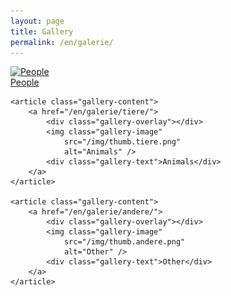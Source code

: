 ```yaml
---
layout: page
title: Gallery
permalink: /en/galerie/
---
```


<section class="gallery-wrapper">
    <article class="gallery-content">
        <a href="/en/galerie/menschen/">
            <div class="gallery-overlay"></div>
            <img class="gallery-image"
                src="/img/thumb.menschen.png"
                alt="People" />
            <div class="gallery-text">People</div>
        </a>
    </article>

    <article class="gallery-content">
        <a href="/en/galerie/tiere/">
            <div class="gallery-overlay"></div>
            <img class="gallery-image"
                src="/img/thumb.tiere.png"
                alt="Animals" />
            <div class="gallery-text">Animals</div>
        </a>
    </article>

    <article class="gallery-content">
        <a href="/en/galerie/andere/">
            <div class="gallery-overlay"></div>
            <img class="gallery-image"
                src="/img/thumb.andere.png"
                alt="Other" />
            <div class="gallery-text">Other</div>
        </a>
    </article>
</section>